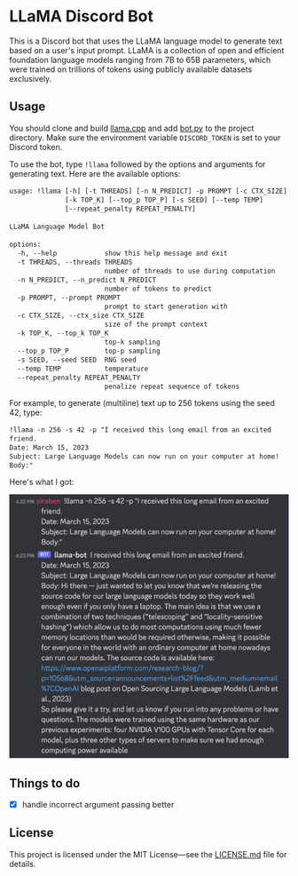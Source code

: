 # LLaMA Discord Bot

This is a Discord bot that uses the LLaMA language model to generate
text based on a user's input prompt. LLaMA is a collection of open and
efficient foundation language models ranging from 7B to 65B
parameters, which were trained on trillions of tokens using publicly
available datasets exclusively.

## Usage
You should clone and build
[llama.cpp](https://github.com/ggerganov/llama.cpp) and add
[bot.py](bot.py) to the project directory.  Make sure the environment
variable `DISCORD_TOKEN` is set to your Discord token.

To use the bot, type `!llama` followed by the options and arguments
for generating text. Here are the available options:

```
usage: !llama [-h] [-t THREADS] [-n N_PREDICT] -p PROMPT [-c CTX_SIZE]
              [-k TOP_K] [--top_p TOP_P] [-s SEED] [--temp TEMP]
              [--repeat_penalty REPEAT_PENALTY]

LLaMA Language Model Bot

options:
  -h, --help            show this help message and exit
  -t THREADS, --threads THREADS
                        number of threads to use during computation
  -n N_PREDICT, --n_predict N_PREDICT
                        number of tokens to predict
  -p PROMPT, --prompt PROMPT
                        prompt to start generation with
  -c CTX_SIZE, --ctx_size CTX_SIZE
                        size of the prompt context
  -k TOP_K, --top_k TOP_K
                        top-k sampling
  --top_p TOP_P         top-p sampling
  -s SEED, --seed SEED  RNG seed
  --temp TEMP           temperature
  --repeat_penalty REPEAT_PENALTY
                        penalize repeat sequence of tokens
```

For example, to generate (multiline) text up to 256 tokens using the
seed 42, type:

```
!llama -n 256 -s 42 -p "I received this long email from an excited friend.
Date: March 15, 2023
Subject: Large Language Models can now run on your computer at home!
Body:"
```

Here's what I got:

![Screenshot](./screenshot.png)

## Things to do
- [x] handle incorrect argument passing better

## License

This project is licensed under the MIT License—see the
[LICENSE.md](LICENSE.md) file for details.
